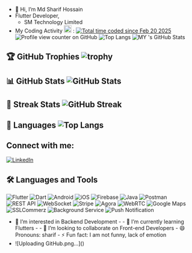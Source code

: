 - 👋 Hi, I’m Md Sharif Hossain
- Flutter Developer,
   - SM Technology Limited
 - My Coding Activity <img src="https://wakatime.com/static/img/wakatime.svg" width="20"/> : <a href="https://wakatime.com/@3f9a3bdf-75e2-4d23-9fc1-9cdff6838370"><img src="https://wakatime.com/badge/user/3f9a3bdf-75e2-4d23-9fc1-9cdff6838370.svg" alt="Total time coded since Feb 20 2025" /></a>
 ![Profile view counter on GitHub](https://komarev.com/ghpvc/?username=sharifdujee)
![Top Langs](https://github-readme-stats.vercel.app/api/top-langs/?username=sharifdujee&layout=compact&theme=radical)
![MY 's GitHub Stats](https://github-readme-stats.vercel.app/api?username=sharifdujee&show_icons=true&theme=radical)
## 🏆 GitHub Trophies ![trophy](https://github-profile-trophy.vercel.app/?username=sharifdujee&theme=onedark) 
## 📊 GitHub Stats ![GitHub Stats](https://github-readme-stats.vercel.app/api?username=sharifdujee&show_icons=true&theme=tokyonight) 
## 🚀 Streak Stats ![GitHub Streak](https://github-readme-streak-stats.herokuapp.com/?user=sharifdujee&theme=tokyonight) 
## 🌟 Languages ![Top Langs](https://github-readme-stats.vercel.app/api/top-langs/?username=sharifdujee&layout=compact&theme=tokyonight) 
## Connect with me:
[![LinkedIn](https://img.shields.io/badge/LinkedIn-blue?logo=linkedin&logoColor=white)](https://www.linkedin.com/in/md-sharif-hossain-5724161aa/) 
## 🛠️ Languages and Tools 
![Flutter](https://img.shields.io/badge/Flutter-02569B?style=for-the-badge&logo=flutter&logoColor=white) 
![Dart](https://img.shields.io/badge/Dart-0175C2?style=for-the-badge&logo=dart&logoColor=white)
![Android](https://img.shields.io/badge/Android-3DDC84?style=for-the-badge&logo=android&logoColor=white) 
![iOS](https://img.shields.io/badge/iOS-000000?style=for-the-badge&logo=apple&logoColor=white) 
![Firebase](https://img.shields.io/badge/Firebase-FFCA28?style=for-the-badge&logo=firebase&logoColor=black) 
![Java](https://img.shields.io/badge/Java-ED8B00?style=for-the-badge&logo=java&logoColor=white) 
![Postman](https://img.shields.io/badge/Postman-FF6C37?style=for-the-badge&logo=postman&logoColor=white) 
![REST API](https://img.shields.io/badge/REST%20API-02569B?style=for-the-badge&logo=swagger&logoColor=white) 
![WebSocket](https://img.shields.io/badge/WebSocket-010101?style=for-the-badge&logo=socket.io&logoColor=white) 
![Stripe](https://img.shields.io/badge/Stripe-008CDD?style=for-the-badge&logo=stripe&logoColor=white) 
![Agora](https://img.shields.io/badge/Agora-099DFD?style=for-the-badge&logo=agora&logoColor=white) 
![WebRTC](https://img.shields.io/badge/WebRTC-333333?style=for-the-badge&logo=webrtc&logoColor=white) 
![Google Maps](https://img.shields.io/badge/Google%20Maps-4285F4?style=for-the-badge&logo=googlemaps&logoColor=white) 
![SSLCommerz](https://img.shields.io/badge/SSLCommerz-005BAC?style=for-the-badge&logo=ssl&logoColor=white) ![Background Service](https://img.shields.io/badge/Background%20Service-6A1B9A?style=for-the-badge&logo=android&logoColor=white)
![Push Notification](https://img.shields.io/badge/Push%20Notification-FF5722?style=for-the-badge&logo=googlefirebase&logoColor=white) 
- 👀 I’m interested in Backend Development - - 🌱 I’m currently learning Flutters - - 💞️ I’m looking to collaborate on Front-end Developers - 😄 Pronouns: sharif - ⚡ Fun fact: I am not funny, lack of emotion
-  <!--- sharifdujee/sharifdujee is a ✨ special ✨ repository because its README.md (this file) appears on your GitHub profile. You can click the Preview link to take a look at your changes. ---> ![Uploading GitHub.png…]()
